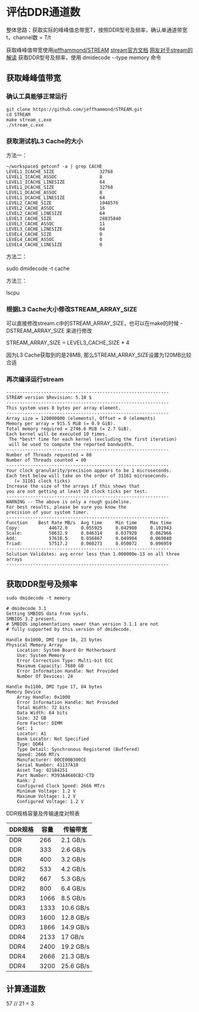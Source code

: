 # 评估DDR通道数

整体思路：获取实际的峰峰值总带宽T，按照DDR型号及频率，确认单通道带宽t，channel数 = T/t

获取峰峰值带宽使用[jeffhammond/STREAM](https://github.com/jeffhammond/STREAM)
[stream官方文档](https://www.cs.virginia.edu/stream/)
[网友对于stream的解读](https://zhuanlan.zhihu.com/p/147658532)
获取DDR型号及频率，使用 dmidecode --type memory 命令

## 获取峰峰值带宽

### 确认工具能够正常运行

```shell
git clone https://github.com/jeffhammond/STREAM.git
cd STREAM
make stream_c.exe
./stream_c.exe
```

### 获取测试机L3 Cache的大小

方法一：

```text
~/workspace$ getconf -a | grep CACHE
LEVEL1_ICACHE_SIZE                 32768
LEVEL1_ICACHE_ASSOC                8
LEVEL1_ICACHE_LINESIZE             64
LEVEL1_DCACHE_SIZE                 32768
LEVEL1_DCACHE_ASSOC                8
LEVEL1_DCACHE_LINESIZE             64
LEVEL2_CACHE_SIZE                  1048576
LEVEL2_CACHE_ASSOC                 16
LEVEL2_CACHE_LINESIZE              64
LEVEL3_CACHE_SIZE                  28835840
LEVEL3_CACHE_ASSOC                 11
LEVEL3_CACHE_LINESIZE              64
LEVEL4_CACHE_SIZE                  0
LEVEL4_CACHE_ASSOC                 0
LEVEL4_CACHE_LINESIZE              0
```

方法二：

sudo dmidecode -t cache

方法三：

lscpu

### 根据L3 Cache大小修改STREAM_ARRAY_SIZE

可以直接修改stream.c中的STREAM_ARRAY_SIZE，也可以在make的时候
-DSTREAM_ARRAY_SIZE 来进行修改

STREAM_ARRAY_SIZE = LEVEL3_CACHE_SIZE * 4

因为L3 Cache获取到的是28MB, 那么STREAM_ARRAY_SIZE设置为120MB比较合适

### 再次编译运行stream

```text
-------------------------------------------------------------
STREAM version $Revision: 5.10 $
-------------------------------------------------------------
This system uses 8 bytes per array element.
-------------------------------------------------------------
Array size = 120000000 (elements), Offset = 0 (elements)
Memory per array = 915.5 MiB (= 0.9 GiB).
Total memory required = 2746.6 MiB (= 2.7 GiB).
Each kernel will be executed 10 times.
 The *best* time for each kernel (excluding the first iteration)
 will be used to compute the reported bandwidth.
-------------------------------------------------------------
Number of Threads requested = 80
Number of Threads counted = 80
-------------------------------------------------------------
Your clock granularity/precision appears to be 1 microseconds.
Each test below will take on the order of 31161 microseconds.
   (= 31161 clock ticks)
Increase the size of the arrays if this shows that
you are not getting at least 20 clock ticks per test.
-------------------------------------------------------------
WARNING -- The above is only a rough guideline.
For best results, please be sure you know the
precision of your system timer.
-------------------------------------------------------------
Function    Best Rate MB/s  Avg time     Min time     Max time
Copy:           44672.0     0.055925     0.042980     0.101943
Scale:          50632.9     0.046314     0.037920     0.062966
Add:            57618.5     0.056867     0.049984     0.069840
Triad:          57517.2     0.060273     0.050072     0.096959
-------------------------------------------------------------
Solution Validates: avg error less than 1.000000e-13 on all three arrays
-------------------------------------------------------------

```

## 获取DDR型号及频率

```text
sudo dmidecode -t memory

# dmidecode 3.1
Getting SMBIOS data from sysfs.
SMBIOS 3.2 present.
# SMBIOS implementations newer than version 3.1.1 are not
# fully supported by this version of dmidecode.

Handle 0x1000, DMI type 16, 23 bytes
Physical Memory Array
    Location: System Board Or Motherboard
    Use: System Memory
    Error Correction Type: Multi-bit ECC
    Maximum Capacity: 7680 GB
    Error Information Handle: Not Provided
    Number Of Devices: 24

Handle 0x1100, DMI type 17, 84 bytes
Memory Device
    Array Handle: 0x1000
    Error Information Handle: Not Provided
    Total Width: 72 bits
    Data Width: 64 bits
    Size: 32 GB
    Form Factor: DIMM
    Set: 1
    Locator: A1
    Bank Locator: Not Specified
    Type: DDR4
    Type Detail: Synchronous Registered (Buffered)
    Speed: 2666 MT/s
    Manufacturer: 00CE00B300CE
    Serial Number: 41137A10
    Asset Tag: 02184251
    Part Number: M393A4K40CB2-CTD
    Rank: 2
    Configured Clock Speed: 2666 MT/s
    Minimum Voltage: 1.2 V
    Maximum Voltage: 1.2 V
    Configured Voltage: 1.2 V
```

DDR规格容量及传输速度对照表

DDR规格 | 容量 | 传输带宽
--- | --- | ---
DDR  | 266 | 2.1 GB/s
DDR  | 333 | 2.6 GB/s
DDR  | 400 | 3.2 GB/s
DDR2 |  533 | 4.2 GB/s
DDR2 |  667 | 5.3 GB/s
DDR2 |  800 | 6.4 GB/s
DDR3 |  1066 | 8.5 GB/s
DDR3 |  1333 | 10.6 GB/s
DDR3 |  1600 | 12.8 GB/s
DDR3 |  1866 | 14.9 GB/s
DDR4 |  2133 | 17 GB/s
DDR4 |  2400 | 19.2 GB/s
DDR4 |  2666 | 21.3 GB/s
DDR4 |  3200 | 25.6 GB/s

## 计算通道数

57 // 21 = 3
